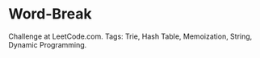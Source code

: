 # Word-Break
Challenge at LeetCode.com. Tags: Trie, Hash Table, Memoization, String, Dynamic Programming.
